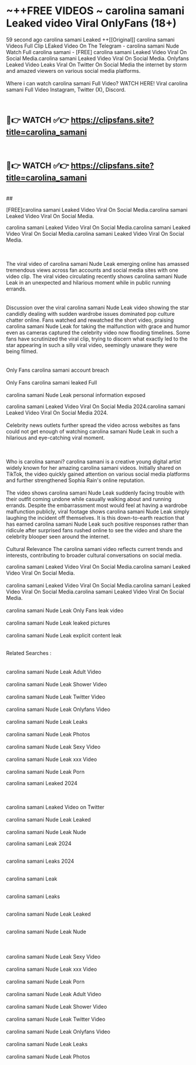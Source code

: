 # ~++FREE VIDEOS ~ carolina samani Leaked video Viral OnlyFans (18+)<br>


59 second ago carolina samani Leaked ++[[Original]] carolina samani Videos Full Clip LEaked Video On The Telegram  - carolina samani Nude  Watch Full carolina samani - [FREE] carolina samani Leaked Video Viral On Social Media.carolina samani Leaked Video Viral On Social Media.   Onlyfans Leaked Video Leaks Viral On Twitter On Social Media the internet by storm and amazed viewers on various social media platforms. <br><br>
Where i can watch carolina samani Full Video? WATCH HERE! Viral carolina samani Full Video Instagram, Twitter (X), Discord. <br>


 <br>

##  🔴👉 WATCH ✅👉  <a href="https://clipsfans.site?title=carolina_samani&ref=git">https://clipsfans.site?title=carolina_samani</a> <br>
  <br>

##  🔴👉 WATCH ✅👉  <a href="https://clipsfans.site?title=carolina_samani&ref=git">https://clipsfans.site?title=carolina_samani</a> <br>
  <br>
  ##



[FREE]carolina samani Leaked Video Viral On Social Media.carolina samani Leaked Video Viral On Social Media. <br>

carolina samani Leaked Video Viral On Social Media.carolina samani Leaked Video Viral On Social Media.carolina samani Leaked Video Viral On Social Media. <br>


  <br>

  <br>
The viral video of carolina samani Nude Leak emerging online has amassed tremendous views across fan accounts and social media sites with one video clip. The viral video circulating recently shows carolina samani Nude Leak in an unexpected and hilarious moment while in public running errands.<br>
<br>


<br>
Discussion over the viral carolina samani Nude Leak video showing the star candidly dealing with sudden wardrobe issues dominated pop culture chatter online. Fans watched and rewatched the short video, praising carolina samani Nude Leak for taking the malfunction with grace and humor even as cameras captured the celebrity video now flooding timelines. Some fans have scrutinized the viral clip, trying to discern what exactly led to the star appearing in such a silly viral video, seemingly unaware they were being filmed.<br>
<br>
<br> 
Only Fans carolina samani account breach<br>
<br>
Only Fans carolina samani leaked Full <br>
<br>
carolina samani Nude Leak personal information exposed<br>

carolina samani Leaked Video Viral On Social Media 2024.carolina samani Leaked Video Viral On Social Media 2024. <br>
<br>
Celebrity news outlets further spread the video across websites as fans could not get enough of watching carolina samani Nude Leak in such a hilarious and eye-catching viral moment.<br>
<br>

<br>
Who is carolina samani? carolina samani is a creative young digital artist widely known for her amazing carolina samani videos. Initially shared on TikTok, the video quickly gained attention on various social media platforms and further strengthened Sophia Rain's online reputation.<br>
<br>
The video shows carolina samani Nude Leak suddenly facing trouble with their outfit coming undone while casually walking about and running errands. Despite the embarrassment most would feel at having a wardrobe malfunction publicly, viral footage shows carolina samani Nude Leak simply laughing the incident off themselves. It is this down-to-earth reaction that has earned carolina samani Nude Leak such positive responses rather than ridicule after surprised fans rushed online to see the video and share the celebrity blooper seen around the internet.<br>
<br>
Cultural Relevance The carolina samani video reflects current trends and interests, contributing to broader cultural conversations on social media.<br>

carolina samani Leaked Video Viral On Social Media.carolina samani Leaked Video Viral On Social Media.<br>
<br>
carolina samani Leaked Video Viral On Social Media.carolina samani Leaked Video Viral On Social Media.carolina samani Leaked Video Viral On Social Media.<br>
<br>
carolina samani Nude Leak Only Fans leak video<br>
<br>
carolina samani Nude Leak leaked pictures<br>
<br>
carolina samani Nude Leak explicit content leak<br>


<br>
Related Searches :<br>
<br>

<br>
carolina samani Nude Leak Adult Video<br>
<br>
carolina samani Nude Leak Shower Video<br>
<br>
carolina samani Nude Leak Twitter Video<br>
<br>
carolina samani Nude Leak Onlyfans Video<br>
<br>
carolina samani Nude Leak Leaks<br>
<br>
carolina samani Nude Leak Photos<br>

<br>
carolina samani Nude Leak Sexy Video<br>
<br>
carolina samani Nude Leak xxx Video<br>
<br>
carolina samani Nude Leak Porn<br>

carolina samani  Leaked 2024 <br> <br>
<br>

carolina samani Leaked Video on Twitter <br>
<br>
carolina samani Nude Leak Leaked<br>
<br>
carolina samani Nude Leak Nude<br>


carolina samani  Leak 2024 <br> <br>



carolina samani  Leaks 2024 <br> <br>



 
carolina samani  Leak<br> <br>



carolina samani  Leaks<br> <br>


carolina samani Nude Leak Leaked<br> <br>

carolina samani Nude Leak Nude<br> <br>
<br> <br>
carolina samani Nude Leak Sexy Video
<br> <br>
carolina samani Nude Leak xxx Video
<br> <br>
carolina samani Nude Leak Porn
<br> <br>
carolina samani Nude Leak Adult Video
<br> <br>
carolina samani Nude Leak Shower Video
<br> <br>
carolina samani Nude Leak Twitter Video
<br> <br>
carolina samani Nude Leak Onlyfans Video
<br> <br>
carolina samani Nude Leak Leaks
<br> <br>
carolina samani Nude Leak Photos






</p>




 



</p>










